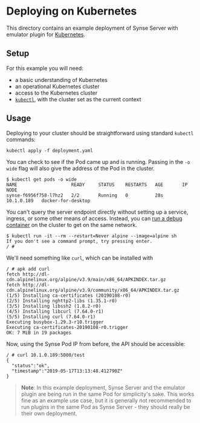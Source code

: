 # Deploying on Kubernetes

This directory contains an example deployment of Synse Server with emulator plugin
for [Kubernetes][kubernetes].

## Setup

For this example you will need:

- a basic understanding of Kubernetes
- an operational Kubernetes cluster
- access to the Kubernetes cluster
- [`kubectl`][kubectl], with the cluster set as the current context

## Usage

Deploying to your cluster should be straightforward using standard `kubectl` commands:

```
kubectl apply -f deployment.yaml
```

You can check to see if the Pod came up and is running. Passing in the `-o wide` flag
will also give the address of the Pod in the cluster.

```console
$ kubectl get pods -o wide
NAME                    READY     STATUS    RESTARTS   AGE       IP           NODE
synse-f6956f758-l7hz2   2/2       Running   0          28s       10.1.0.189   docker-for-desktop
```

You can't query the server endpoint directly without setting up a service, ingress, or some other means of
access. Instead, you can [run a debug container](https://kubernetes.io/docs/tasks/debug-application-cluster/debug-service/#running-commands-in-a-pod)
on the cluster to get on the same network.

```console
$ kubectl run -it --rm --restart=Never alpine --image=alpine sh
If you don't see a command prompt, try pressing enter.
/ #
```

We'll need something like `curl`, which can be installed with

```console
/ # apk add curl
fetch http://dl-cdn.alpinelinux.org/alpine/v3.9/main/x86_64/APKINDEX.tar.gz
fetch http://dl-cdn.alpinelinux.org/alpine/v3.9/community/x86_64/APKINDEX.tar.gz
(1/5) Installing ca-certificates (20190108-r0)
(2/5) Installing nghttp2-libs (1.35.1-r0)
(3/5) Installing libssh2 (1.8.2-r0)
(4/5) Installing libcurl (7.64.0-r1)
(5/5) Installing curl (7.64.0-r1)
Executing busybox-1.29.3-r10.trigger
Executing ca-certificates-20190108-r0.trigger
OK: 7 MiB in 19 packages
```

Now, using the Synse Pod IP from before, the API should be accessible:

```console
/ # curl 10.1.0.189:5000/test
{
  "status":"ok",
  "timestamp":"2019-05-17T13:13:48.412790Z"
}
```

> **Note**: In this example deployment, Synse Server and the emulator plugin are being
> run in the same Pod for simplicity's sake. This works fine as an example use case, but
> it is generally not recommended to run plugins in the same Pod as Synse Server - they
> should really be their own deployment.

[kubernetes]: https://kubernetes.io/
[kubectl]: https://kubernetes.io/docs/tasks/tools/install-kubectl/
